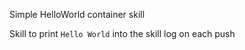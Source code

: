 <!---atomist-skill-description:start--->

Simple HelloWorld container skill

<!---atomist-skill-description:end--->


<!---atomist-skill-readme:start--->

Skill to print `Hello World` into the skill log on each push

<!---atomist-skill-readme:end--->